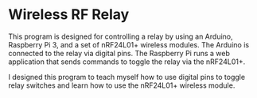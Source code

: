 # Wireless RF Relay

This program is designed for controlling a relay by using an Arduino, Raspberry Pi 3, and a set of nRF24L01+ wireless modules. The Arduino is connected to the relay via digital pins. The Raspberry Pi runs a web application that sends commands to toggle the relay via the nRF24L01+.

I designed this program to teach myself how to use digital pins to toggle relay switches and learn how to use the nRF24L01+ wireless module. 

